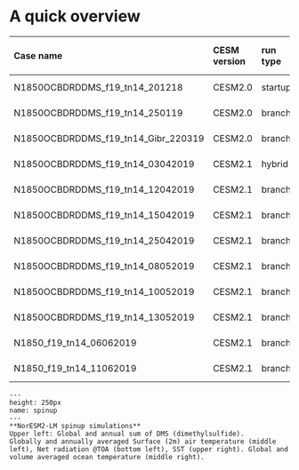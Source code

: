 

# A quick overview

| Case name | CESM version | run type | branch time (y-m-d) | Simulation time (y) |   
| :--- | :--- |  :--- | :--- |  :--- | 
|N1850OCBDRDDMS_f19_tn14_201218| CESM2.0 | startup | - | 0001 - 0135 |
|N1850OCBDRDDMS_f19_tn14_250119| CESM2.0 | branch | 0091-01-01 | 0091 - 0645 |
|N1850OCBDRDDMS_f19_tn14_Gibr_220319| CESM2.0 | branch | 0361-01-01 | 0361 - 0420 |
|N1850OCBDRDDMS_f19_tn14_03042019| CESM2.1  | hybrid | 042101-01 | 0421 - 0562 |
|N1850OCBDRDDMS_f19_tn14_12042019| CESM2.1  | branch | 0561-01-01 | 0561 - 0625 |
|N1850OCBDRDDMS_f19_tn14_15042019| CESM2.1  | branch | 0626-01-01 | 0626 - 0799 |
|N1850OCBDRDDMS_f19_tn14_25042019| CESM2.1  | branch | 0796-01-01 | 0796 - 0997 |
|N1850OCBDRDDMS_f19_tn14_08052019| CESM2.1  | branch | 0996-01-01 | 0996 - 1035 |
|N1850OCBDRDDMS_f19_tn14_10052019| CESM2.1  | branch | 1036-01-01 | 1036 - 1104 |
|N1850OCBDRDDMS_f19_tn14_13052019| CESM2.1  | branch | 1101-01-01 | 1101 - 1515 |
|N1850_f19_tn14_06062019| CESM2.1| branch | 1516-01-01 | 1516 - 1565 |
|N1850_f19_tn14_11062019| CESM2.1| branch | 1566-01-01 | 1566 - 1600 |


```{figure} ../images/Figure_4.png
---
height: 250px
name: spinup
---
**NorESM2-LM spinup simulations**
Upper left: Global and annual sum of DMS (dimethylsulfide).
Globally and annually averaged Surface (2m) air temperature (middle left), Net radiation @TOA (bottom left), SST (upper right). Global and volume averaged ocean temperature (middle right). 
```

